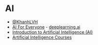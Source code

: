# AI
* [@KhanhLVH](https://www.coursera.org/user/d8569d8acb1140aedb1f7a69ed657c3b)
* [AI For Everyone](https://www.coursera.org/learn/ai-for-everyone/home/welcome) - [deeplearning.ai](https://www.deeplearning.ai/)
* [Introduction to Artificial Intelligence (AI)](https://www.coursera.org/learn/introduction-to-ai/home/welcome) 
* [Artificial Intelligence Courses](https://www.edx.org/learn/artificial-intelligence)
